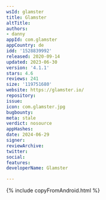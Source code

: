 ```yaml
---
wsId: glamster
title: Glamster
altTitle: 
authors:
- danny
appId: com.glamster
appCountry: de
idd: '1528839992'
released: 2020-09-14
updated: 2023-06-30
version: '4.1.1'
stars: 4.6
reviews: 241
size: '119751680'
website: https://glamster.io/
repository: 
issue: 
icon: com.glamster.jpg
bugbounty: 
meta: stale
verdict: nosource
appHashes: 
date: 2024-06-29
signer: 
reviewArchive: 
twitter: 
social: 
features: 
developerName: Glamster

---
```


{% include copyFromAndroid.html %}

